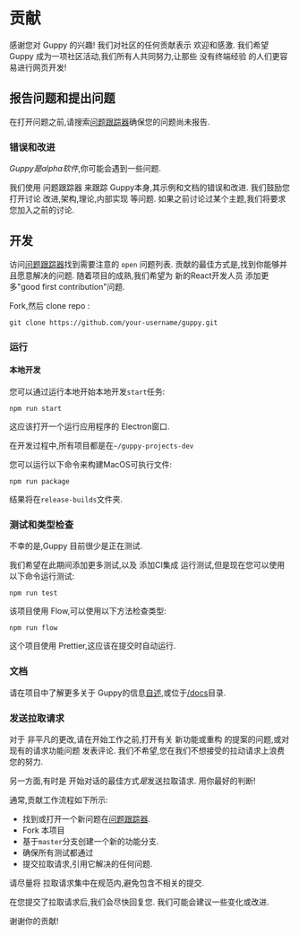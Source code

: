 
# 贡献

感谢您对 Guppy 的兴趣! 我们对社区的任何贡献表示 欢迎和感激. 我们希望Guppy 成为一项社区活动,我们所有人共同努力,让那些 没有终端经验 的人们更容易进行网页开发!

## 报告问题和提出问题

在打开问题之前,请搜索[问题跟踪器](https://github.com/joshwcomeau/guppy/issues)确保您的问题尚未报告. 

### 错误和改进

*Guppy是alpha软件*,你可能会遇到一些问题. 

我们使用 问题跟踪器 来跟踪 Guppy本身,其示例和文档的错误和改进. 我们鼓励您 打开讨论 改进,架构,理论,内部实现 等问题. 如果之前讨论过某个主题,我们将要求您加入之前的讨论. 

## 开发

访问[问题跟踪器](https://github.com/joshwcomeau/guppy/issues)找到需要注意的 `open` 问题列表. 贡献的最佳方式是,找到你能够并且愿意解决的问题. 随着项目的成熟,我们希望为 新的React开发人员 添加更多"good first contribution"问题. 

Fork,然后 clone repo : 

    git clone https://github.com/your-username/guppy.git

### 运行

#### 本地开发

您可以通过运行本地开始本地开发`start`任务: 

    npm run start

这应该打开一个运行应用程序的 Electron窗口. 

在开发过程中,所有项目都是在`~/guppy-projects-dev`

您可以运行以下命令来构建MacOS可执行文件: 

    npm run package

结果将在`release-builds`文件夹. 

### 测试和类型检查

不幸的是,Guppy 目前很少是正在测试. 

我们希望在此期间添加更多测试,以及 添加CI集成 运行测试,但是现在您可以使用以下命令运行测试: 

    npm run test

该项目使用 Flow,可以使用以下方法检查类型: 

    npm run flow

这个项目使用 Prettier,这应该在提交时自动运行. 

### 文档

请在项目中了解更多关于 Guppy的信息[自述](readme.md),或位于[/docs](./docs)目录. 

### 发送拉取请求

对于 非平凡的更改,请在开始工作之前,打开有关 新功能或重构 的提案的问题,或对 现有的请求功能问题 发表评论. 我们不希望,您在我们不想接受的拉动请求上浪费您的努力. 

另一方面,有时是 开始对话的最佳方式*是*发送拉取请求. 用你最好的判断!

通常,贡献工作流程如下所示: 

-   找到或打开一个新问题在[问题跟踪器](https://github.com/joshwcomeau/guppy/issues). 
-   Fork 本项目 
-   基于`master`分支创建一个新的功能分支. 
-   确保所有测试都通过
-   提交拉取请求,引用它解决的任何问题. 

请尽量将 拉取请求集中在规范内,避免包含不相关的提交. 

在您提交了拉取请求后,我们会尽快回复您. 我们可能会建议一些变化或改进. 

谢谢你的贡献!
